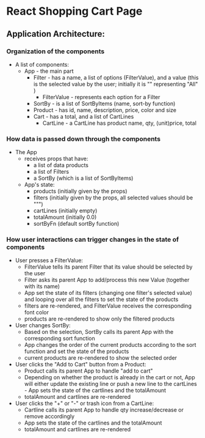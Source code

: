 # React Shopping Cart Page

## Application Architecture: 

### Organization of the components
* A list of components:
   * App - the main part
     * Filter - has a name, a list of options (FilterValue), and a value (this is the selected value by the user; initially it is "" representing "All" )
       * FilterValue - represents each option for a Filter
     * SortBy - is a list of SortByItems (name, sort-by function)
     * Product - has id, name, description, price, color and size
     * Cart - has a total, and a list of CartLines
       * CartLine - a CartLine has product name, qty, (unit)price, total
  
### How data is passed down through the components
* The App 
  * receives props that have:
    * a list of data products
    * a list of Filters
    * a SortBy (which is a list of SortByItems)
  * App's state:
    * products (initially given by the props)
    * filters (initially given by the props, all selected values should be """)
    * cartLines (initially empty)
    * totalAmount (initially 0.0)
    * sortByFn (default sortBy function)

### How user interactions can trigger changes in the state of components
* User presses a FilterValue:
  * FilterValue tells its parent Filter that its value should be selected by the user
  * Filter asks its parent App to add/process this new Value (together with its name)
  * App set the state of its filters (changing one filter's selected value) and looping over all the filters to set the state of the products
  * filters are re-rendered, and FilterValue receives the corresponding font color
  * products are re-rendered to show only the filtered products 
* User changes SortBy:
  * Based on the selection, SortBy calls its parent App with the corresponding sort function
  * App changes the order of the current products according to the sort function and set the state of the products 
  * current products are re-rendered to show the selected order
* User clicks the "Add to Cart" button from a Product:
  * Product calls its parent App to handle "add to cart"
  * Depending on whether the product is already in the cart or not, App will either update the existing line or push a new line to the cartLines - App sets the state of the cartlines and the totalAmount
  * totalAmount and cartlines are re-rendered
* User clicks the "+" or "-" or trash icon from a CartLine:
  * Cartline calls its parent App to handle qty increase/decrease or remove accordingly
  * App sets the state of the cartlines and the totalAmount
  * totalAmount and cartlines are re-rendered